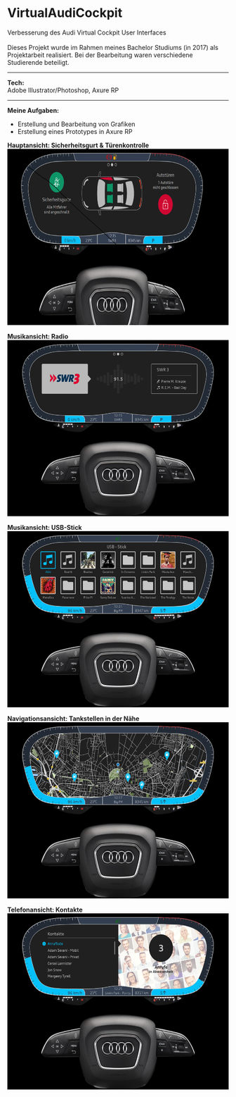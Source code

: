 # VirtualAudiCockpit
Verbesserung des Audi Virtual Cockpit User Interfaces</br></br>
Dieses Projekt wurde im Rahmen meines Bachelor Studiums (in 2017) als Projektarbeit realisiert. Bei der Bearbeitung waren verschiedene Studierende beteiligt.</br>
_____________________________________
<b>Tech:</b></br>
Adobe Illustrator/Photoshop, Axure RP
_____________________________________
<b>Meine Aufgaben:</b></br>
- Erstellung und Bearbeitung von Grafiken
- Erstellung eines Prototypes in Axure RP

<b>Hauptansicht: Sicherheitsgurt & Türenkontrolle</b></br>
<img src="01_AudiCockpit_Hauptansicht.png" width="600" height="400"/>
</br>

<b>Musikansicht: Radio</b></br>
<img src="02_AudiCockpit-MusikRadio.png" width="600" height="400"/>
</br>

<b>Musikansicht: USB-Stick</b></br>
<img src="03_AudiCockpit-MusikUSB.png" width="600" height="400"/>
</br>

<b>Navigationsansicht: Tankstellen in der Nähe</b></br>
<img src="04_AudiCockpit-Navi.png" width="600" height="400"/>
</br>

<b>Telefonansicht: Kontakte</b></br>
<img src="05_AudiCockpit-Telefonkontakte.png" width="600" height="400"/>
